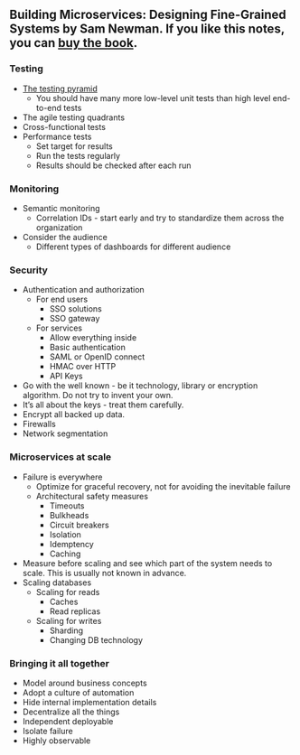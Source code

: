 ## Building Microservices: Designing Fine-Grained Systems by Sam Newman. If you like this notes, you can [buy the book](https://www.amazon.com/Building-Microservices-Designing-Fine-Grained-Systems/dp/1491950358).


### Testing
* [The testing pyramid](https://martinfowler.com/bliki/TestPyramid.html)
    * You should have many more low-level unit tests than high level
      end-to-end tests
* The agile testing quadrants
* Cross-functional tests
* Performance tests
    * Set target for results
    * Run the tests regularly
    * Results should be checked after each run

### Monitoring
* Semantic monitoring
    * Correlation IDs - start early and try to standardize them across the
      organization 
* Consider the audience
    * Different types of dashboards for different audience

### Security
* Authentication and authorization
    * For end users
        * SSO solutions
        * SSO gateway
    * For services
        * Allow everything inside
        * Basic authentication
        * SAML or OpenID connect
        * HMAC over HTTP
        * API Keys
* Go with the well known - be it technology, library or encryption algorithm. Do
  not try to invent your own.
* It’s all about the keys - treat them carefully.
* Encrypt all backed up data.
* Firewalls
* Network segmentation

### Microservices at scale
* Failure is everywhere
    * Optimize for graceful recovery, not for avoiding the inevitable failure
    * Architectural safety measures
        * Timeouts
        * Bulkheads
        * Circuit breakers
        * Isolation
        * Idemptency
        * Caching
* Measure before scaling and see which part of the system needs to scale.
  This is usually not known in advance.
* Scaling databases
    * Scaling for reads
        * Caches
        * Read replicas
    * Scaling for writes
        * Sharding
        * Changing DB technology

### Bringing it all together
* Model around business concepts
* Adopt a culture of automation
* Hide internal implementation details
* Decentralize all the things
* Independent deployable
* Isolate failure
* Highly observable

